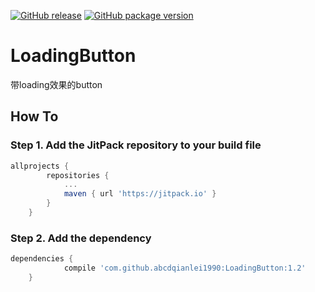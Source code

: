 [![GitHub release](https://img.shields.io/github/release/LoadingButton/LoadingButton.svg)](https://github.com/abcdqianlei1990/LoadingButton/releases) [![GitHub package version](https://img.shields.io/github/package-json/v/badges/shields.svg)]()

# LoadingButton
带loading效果的button

## How To
### Step 1. Add the JitPack repository to your build file
```groovy
allprojects {
		repositories {
			...
			maven { url 'https://jitpack.io' }
		}
	}
```
### Step 2. Add the dependency
```groovy
dependencies {
	        compile 'com.github.abcdqianlei1990:LoadingButton:1.2'
	}
```
